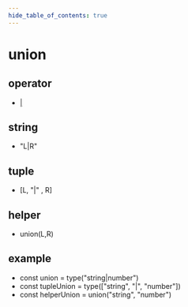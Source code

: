 ```yaml
---
hide_table_of_contents: true
---
```


# union

## operator

-   [&vert;](./union.md)

## string

-   "L&vert;R"

## tuple

-   [L, "&vert;" , R]

## helper

-   union(L,R)

## example

-   const union = type("string&vert;number") <br/>
-   const tupleUnion = type(["string", "&vert;", "number"]) <br/>
-   const helperUnion = union("string", "number") <br/>
